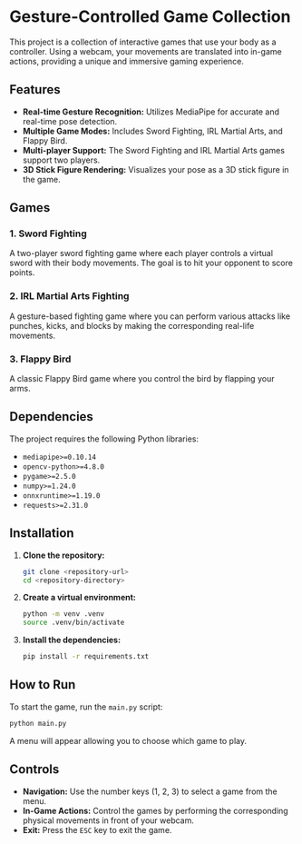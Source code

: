 # Gesture-Controlled Game Collection

This project is a collection of interactive games that use your body as a controller. Using a webcam, your movements are translated into in-game actions, providing a unique and immersive gaming experience.

## Features

-   **Real-time Gesture Recognition:** Utilizes MediaPipe for accurate and real-time pose detection.
-   **Multiple Game Modes:** Includes Sword Fighting, IRL Martial Arts, and Flappy Bird.
-   **Multi-player Support:** The Sword Fighting and IRL Martial Arts games support two players.
-   **3D Stick Figure Rendering:** Visualizes your pose as a 3D stick figure in the game.

## Games

### 1. Sword Fighting

A two-player sword fighting game where each player controls a virtual sword with their body movements. The goal is to hit your opponent to score points.

### 2. IRL Martial Arts Fighting

A gesture-based fighting game where you can perform various attacks like punches, kicks, and blocks by making the corresponding real-life movements.

### 3. Flappy Bird

A classic Flappy Bird game where you control the bird by flapping your arms.

## Dependencies

The project requires the following Python libraries:

-   `mediapipe>=0.10.14`
-   `opencv-python>=4.8.0`
-   `pygame>=2.5.0`
-   `numpy>=1.24.0`
-   `onnxruntime>=1.19.0`
-   `requests>=2.31.0`

## Installation

1.  **Clone the repository:**
    ```bash
    git clone <repository-url>
    cd <repository-directory>
    ```

2.  **Create a virtual environment:**
    ```bash
    python -m venv .venv
    source .venv/bin/activate
    ```

3.  **Install the dependencies:**
    ```bash
    pip install -r requirements.txt
    ```

## How to Run

To start the game, run the `main.py` script:

```bash
python main.py
```

A menu will appear allowing you to choose which game to play.

## Controls

-   **Navigation:** Use the number keys (1, 2, 3) to select a game from the menu.
-   **In-Game Actions:** Control the games by performing the corresponding physical movements in front of your webcam.
-   **Exit:** Press the `ESC` key to exit the game.